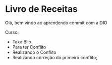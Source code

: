 # Livro de Receitas

Olá, bem vindo ao aprendendo commit com a DIO

Curso:
 - Take Blip
 - Para ter Conflito
 - Realizando o Conflito
 - Realizando correção do primeiro conflito;